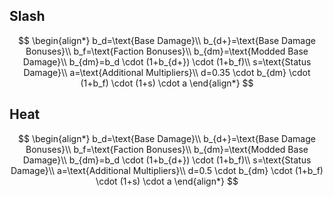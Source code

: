 ## Slash

$$
\begin{align*}
b_d=\text{Base Damage}\\
b_{d+}=\text{Base Damage Bonuses}\\
b_f=\text{Faction Bonuses}\\
b_{dm}=\text{Modded Base Damage}\\
b_{dm}=b_d \cdot (1+b_{d+}) \cdot (1+b_f)\\
s=\text{Status Damage}\\
a=\text{Additional Multipliers}\\
d=0.35 \cdot b_{dm} \cdot (1+b_f) \cdot (1+s) \cdot a
\end{align*}
$$

## Heat

$$
\begin{align*}
b_d=\text{Base Damage}\\
b_{d+}=\text{Base Damage Bonuses}\\
b_f=\text{Faction Bonuses}\\
b_{dm}=\text{Modded Base Damage}\\
b_{dm}=b_d \cdot (1+b_{d+}) \cdot (1+b_f)\\
s=\text{Status Damage}\\
a=\text{Additional Multipliers}\\
d=0.5 \cdot b_{dm} \cdot (1+b_f) \cdot (1+s) \cdot a
\end{align*}
$$
